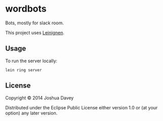 # wordbots

Bots, mostly for slack room.

This project uses [Leinignen](https://github.com/technomancy/leiningen).

## Usage

To run the server locally:

    lein ring server

## License

Copyright © 2014 Joshua Davey

Distributed under the Eclipse Public License either version 1.0 or (at
your option) any later version.
